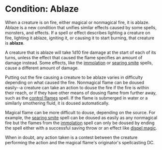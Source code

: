 # Condition: Ablaze
When a creature is on fire, either magical or nonmagical fire, it is ablaze. Ablaze is a new condition that unifies similar effects caused by some spells, monsters, and effects. If a spell or effect describes lighting a creature on fire, lighting it ablaze, igniting it, or causing it to start burning, that creature is **ablaze**.

A creature that is ablaze will take 1d10 fire damage at the start of each of its turns, unless the effect that caused the flame specifies an amount of damage instead. Some effects, like the [immolation](../Spells/immolation.md) or [searing smite](../Spells/searing-smite.md) spells, cause a different amount of damage.

Putting out the fire causing a creature to be ablaze varies in difficulty depending on what caused the fire. Nonmagical flame can be doused easily--a creature can take an action to douse the fire if the fire is within their reach, or if they have other means of dousing flame from further away, such as the [control flames](../Spells/control-flames.md) spell. If the flame is submerged in water or a similarly smothering fluid, it is doused automatically.

Magical flame can be more difficult to douse, depending on the source. For example, the [searing smite](../Spells/searing-smite.md) spell can be doused as easily as any nonmagical fire but the flames from the [immolation](../Spells/immolation.md) spell can only be doused by ending the spell either with a successful saving throw or an effect like [dispel magic](../Spells/dispel-magic.md).

When in doubt, any action taken is a contest between the creature performing the action and the magical flame's originator's spellcasting DC.